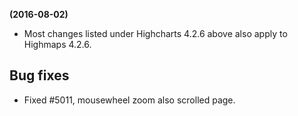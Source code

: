 **(2016-08-02)**
        
- Most changes listed under Highcharts 4.2.6 above also apply to Highmaps 4.2.6.

## Bug fixes 
- Fixed #5011, mousewheel zoom also scrolled page.